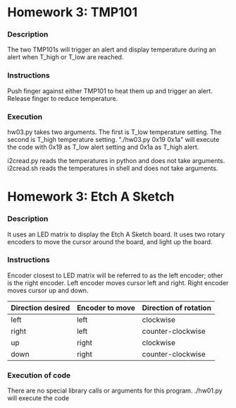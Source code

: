 # Homework 3: TMP101

### Description
The two TMP101s will trigger an alert and display temperature during an alert when T_high or T_low are reached.

### Instructions
Push finger against either TMP101 to heat them up and trigger an alert.  Release finger to reduce temperature.

### Execution
hw03.py takes two arguments.  The first is T_low temperature setting.  The second is T_high temperature setting.
"./hw03.py 0x19 0x1a" will execute the code with 0x19 as T_low alert setting and 0x1a as T_high alert.

i2cread.py reads the temperatures in python and does not take arguments.
i2cread.sh reads the temperatures in shell and does not take arguments.

# Homework 3: Etch A Sketch

### Description
It uses an LED matrix to display the Etch A Sketch board.
It uses two rotary encoders to move the cursor around the board, and light up the board.

### Instructions
Encoder closest to LED matrix will be referred to as the left encoder; other is the right encoder.
Left encoder moves cursor left and right.
Right encoder moves cursor up and down.

Direction desired | Encoder to move | Direction of rotation
------------------|-----------------|---------------------
left| left | clockwise
right| left | counter-clockwise
up| right | clockwise
down | right | counter-clockwise

### Execution of code
There are no special library calls or arguments for this program.
./hw01.py will execute the code
